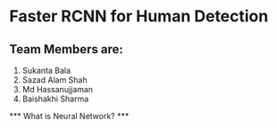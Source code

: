 # Faster RCNN for Human Detection

## Team Members are:
1) Sukanta Bala  
2) Sazad Alam Shah   
3) Md Hassanujjaman  
4) Baishakhi Sharma  

*** What is Neural Network? ***
